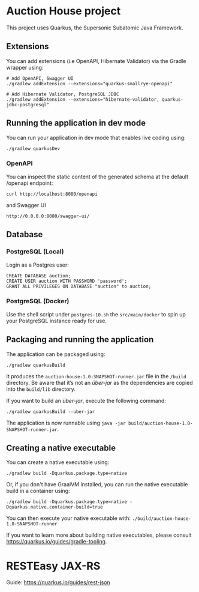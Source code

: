 # Auction House project

This project uses Quarkus, the Supersonic Subatomic Java Framework.


## Extensions

You can add extensions (i.e OpenAPI, Hibernate Validator) via the Gradle wrapper using:

```shell script
# Add OpenAPI, Swagger UI
./gradlew addExtension --extensions="quarkus-smallrye-openapi"

# Add Hibernate Validator, PostgreSQL JDBC 
./gradlew addExtension --extensions="hibernate-validator, quarkus-jdbc-postgresql"
```

## Running the application in dev mode

You can run your application in dev mode that enables live coding using:

```shell script
./gradlew quarkusDev
```

### OpenAPI

You can inspect the static content of the generated schema at the default /openapi endpoint:

```shell script
curl http://localhost:8080/openapi
```

and Swagger UI

```
http://0.0.0.0:8080/swagger-ui/
```

## Database 

### PostgreSQL (Local)

Login as a Postgres user:

```postgresql
CREATE DATABASE auction;
CREATE USER auction WITH PASSWORD 'password';
GRANT ALL PRIVILEGES ON DATABASE "auction" to auction;
```

### PostgreSQL (Docker)

Use the shell script under `postgres-10.sh` the `src/main/docker` to spin up your PostgreSQL instance ready for use.
 

## Packaging and running the application

The application can be packaged using:

```shell script
./gradlew quarkusBuild
```

It produces the `auction-house-1.0-SNAPSHOT-runner.jar` file in the `/build` directory.
Be aware that it’s not an _über-jar_ as the dependencies are copied into the `build/lib` directory.

If you want to build an _über-jar_, execute the following command:

```shell script
./gradlew quarkusBuild --uber-jar
```

The application is now runnable using `java -jar build/auction-house-1.0-SNAPSHOT-runner.jar`.

## Creating a native executable

You can create a native executable using: 

```shell script
./gradlew build -Dquarkus.package.type=native
```

Or, if you don't have GraalVM installed, you can run the native executable build in a container using: 

```shell script
./gradlew build -Dquarkus.package.type=native -Dquarkus.native.container-build=true
```

You can then execute your native executable with: `./build/auction-house-1.0-SNAPSHOT-runner`

If you want to learn more about building native executables, please consult https://quarkus.io/guides/gradle-tooling.

# RESTEasy JAX-RS

Guide: https://quarkus.io/guides/rest-json
